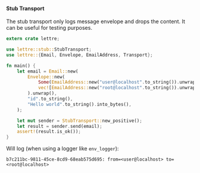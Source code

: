 #### Stub Transport

The stub transport only logs message envelope and drops the content. It can be useful for
testing purposes.

```rust
extern crate lettre;

use lettre::stub::StubTransport;
use lettre::{Email, Envelope, EmailAddress, Transport};

fn main() {
    let email = Email::new(
        Envelope::new(
            Some(EmailAddress::new("user@localhost".to_string()).unwrap()),
            vec![EmailAddress::new("root@localhost".to_string()).unwrap()],
        ).unwrap(),
        "id".to_string(),
        "Hello world".to_string().into_bytes(),
    );

    let mut sender = StubTransport::new_positive();
    let result = sender.send(email);
    assert!(result.is_ok());
}
```

Will log (when using a logger like `env_logger`):

```text
b7c211bc-9811-45ce-8cd9-68eab575d695: from=<user@localhost> to=<root@localhost>
```
